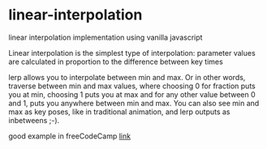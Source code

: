 # linear-interpolation

linear interpolation implementation using vanilla javascript

Linear interpolation is the simplest type of interpolation: parameter values are calculated in proportion to the difference between key times

lerp allows you to interpolate between min and max. Or in other words, traverse between min and max values, where choosing 0 for fraction puts you at min, choosing 1 puts you at max and for any other value between 0 and 1, puts you anywhere between min and max. You can also see min and max as key poses, like in traditional animation, and lerp outputs as inbetweens ;-).

good example in freeCodeCamp [link](https://www.freecodecamp.org/news/understanding-linear-interpolation-in-ui-animations-74701eb9957c/)
